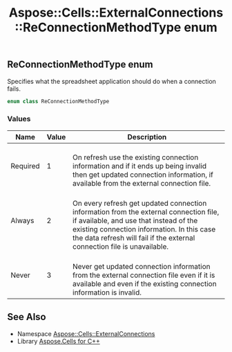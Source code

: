 ﻿---
title: Aspose::Cells::ExternalConnections::ReConnectionMethodType enum
linktitle: ReConnectionMethodType
second_title: Aspose.Cells for C++ API Reference
description: 'Aspose::Cells::ExternalConnections::ReConnectionMethodType enum. Specifies what the spreadsheet application should do when a connection fails in C++.'
type: docs
weight: 1300
url: /cpp/aspose.cells.externalconnections/reconnectionmethodtype/
---
## ReConnectionMethodType enum


Specifies what the spreadsheet application should do when a connection fails.

```cpp
enum class ReConnectionMethodType
```

### Values

| Name | Value | Description |
| --- | --- | --- |
| Required | 1 | <br>On refresh use the existing connection information and if it ends up being invalid then get updated connection information, if available from the external connection file. |
| Always | 2 | <br>On every refresh get updated connection information from the external connection file, if available, and use that instead of the existing connection information. In this case the data refresh will fail if the external connection file is unavailable. |
| Never | 3 | <br>Never get updated connection information from the external connection file even if it is available and even if the existing connection information is invalid. |

## See Also

* Namespace [Aspose::Cells::ExternalConnections](../)
* Library [Aspose.Cells for C++](../../)
